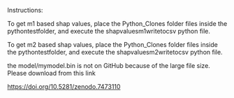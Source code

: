 Instructions:

To get m1 based shap values, place the Python_Clones folder files inside the pythontestfolder, and execute the shapvaluesm1writetocsv python file.


To get m2 based shap values, place the Python_Clones folder files inside the pythontestfolder, and execute the shapvaluesm2writetocsv python file.

the model/mymodel.bin is not on GitHub because of the large file size. Please download from this link

https://doi.org/10.5281/zenodo.7473110

